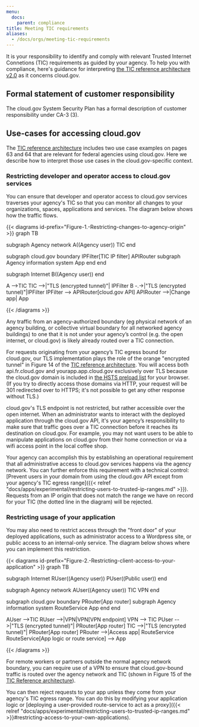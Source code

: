 ```yaml
---
menu:
  docs:
    parent: compliance
title: Meeting TIC requirements
aliases:
  - /docs/orgs/meeting-tic-requirements
---
```

It is your responsibility to identify and comply with relevant Trusted Internet Connetions (TIC) requirements as guided by your agency. To help you with compliance, here's guidance for interpreting [the TIC reference architecture v2.0](https://s3.amazonaws.com/sitesusa/wp-content/uploads/sites/482/2015/04/TIC_Ref_Arch_v2-0_2013.pdf) as it concerns cloud.gov.

## Formal statement of customer responsibility

The cloud.gov System Security Plan has a formal description of customer responsibility under CA-3 (3).

## Use-cases for accessing cloud.gov
The [TIC reference architecture](https://s3.amazonaws.com/sitesusa/wp-content/uploads/sites/482/2015/04/TIC_Ref_Arch_v2-0_2013.pdf) includes two use case examples on pages 63 and 64 that are relevant for federal agencies using cloud.gov. Here we describe how to interpret those use cases in the cloud.gov-specific context.

### Restricting developer and operator access to cloud.gov services

You can ensure that developer and operator access to cloud.gov services traverses your agency's TIC so that you can monitor all changes to your organizations, spaces, applications and services. The diagram below shows how the traffic flows.

{{< diagrams id-prefix="Figure-1.-Restricting-changes-to-agency-origin" >}}
graph TB

subgraph Agency network
  A((Agency user))
  TIC
end

subgraph cloud.gov boundary
  IPFilter[TIC IP filter]
  APIRouter
  subgraph Agency information system
    App
  end 
end

subgraph Internet
  B((Agency user))
end

A -->TIC
TIC -->|"TLS (encrypted tunnel)"| IPFilter
B -.->|"TLS (encrypted tunnel)"|IPFilter
IPFilter --> APIRouter[cloud.gov API]
APIRouter -->|Change app| App

{{< /diagrams >}}

Any traffic from an agency-authorized boundary (eg physical network of an agency building, or collective virtual boundary for all networked agency buildings) to one that it is not under your agency’s control (e.g. the open internet, or cloud.gov) is likely already routed over a TIC connection.

For requests originating from your agency’s TIC egress bound for cloud.gov, our TLS implementation plays the role of the orange "encrypted tunnel" in Figure 14 of the [TIC reference architecture](https://s3.amazonaws.com/sitesusa/wp-content/uploads/sites/482/2015/04/TIC_Ref_Arch_v2-0_2013.pdf). You will access both api.fr.cloud.gov and yourapp.app.cloud.gov exclusively over TLS because the cloud.gov domain is included in [the HSTS preload list](https://hstspreload.org/) for your browser. (If you try to directly access those domains via HTTP, your request will be 301 redirected over to HTTPS; it's not possible to get any other response without TLS.)

cloud.gov's TLS endpoint is not restricted, but rather accessible over the open internet. When an administrator wants to interact with the deployed application through the cloud.gov API, it's your agency’s responsibility to make sure that traffic goes over a TIC connection before it reaches its destination on cloud.gov. For example, you may not want users to be able to manipulate applications on cloud.gov from their home connection or via a wifi access point in the local coffee shop.

Your agency can accomplish this by establishing an operational requirement that all administrative access to cloud.gov services happens via the agency network. You can further enforce this requirement with a technical control: [Prevent users in your domain from using the cloud.gov API except from your agency's TIC egress range]({{< relref "docs/apps/experimental/restricting-users-to-trusted-ip-ranges.md" >}}). Requests from an IP origin that does not match the range we have on record for your TIC (the dotted line in the diagram) will be rejected.

### Restricting usage of your application

You may also need to restrict access through the "front door" of your deployed applications, such as administrator access to a Wordpress site, or public access to an internal-only service. The diagram below shows where you can implement this restriction.

{{< diagrams id-prefix="Figure-2.-Restricting-client-access-to-your-application" >}}
graph TB

subgraph Internet
  RUser((Agency user))
  PUser((Public user))
end

subgraph Agency network
  AUser((Agency user))
  TIC
  VPN
end

subgraph cloud.gov boundary
  PRouter[App router] 
  subgraph Agency information system
    RouteService
    App
  end 
end

AUser -->TIC
RUser -->|VPN|VPN[VPN endpoint]
VPN --> TIC
PUser -->|"TLS (encrypted tunnel)"| PRouter[App router]
TIC -->|"TLS (encrypted tunnel)"| PRouter[App router]
PRouter -->|Access app| RouteService
RouteService[App logic or route service] --> App

{{< /diagrams >}}

For remote workers or partners outside the normal agency network boundary, you can require use of a VPN to ensure that cloud.gov-bound traffic is routed over the agency network and TIC (shown in Figure 15 of the [TIC Reference architecture](https://s3.amazonaws.com/sitesusa/wp-content/uploads/sites/482/2015/04/TIC_Ref_Arch_v2-0_2013.pdf)).

You can then reject requests to your app unless they come from your agency's TIC egress range. You can do this by modifying your application logic or [deploying a user-provided route-service to act as a proxy]({{< relref "docs/apps/experimental/restricting-users-to-trusted-ip-ranges.md" >}}#restricting-access-to-your-own-applications).




